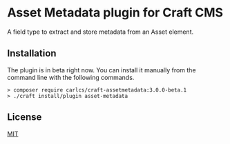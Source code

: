 # Asset Metadata plugin for Craft CMS

A field type to extract and store metadata from an Asset element.

## Installation

The plugin is in beta right now. You can install it manually from the command line with the following commands.

```
> composer require carlcs/craft-assetmetadata:3.0.0-beta.1
> ./craft install/plugin asset-metadata
```

## License

[MIT](LICENSE.md)
